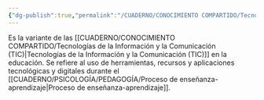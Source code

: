 ```yaml
---
{"dg-publish":true,"permalink":"/CUADERNO/CONOCIMIENTO COMPARTIDO/Tecnologías del Aprendizaje y el Conocimiento (TAC)/"}
---
```


Es la variante de las [[CUADERNO/CONOCIMIENTO COMPARTIDO/Tecnologías de la Información y la Comunicación (TIC)\|Tecnologías de la Información y la Comunicación (TIC)]] en la educación. Se refiere al uso de herramientas, recursos y aplicaciones tecnológicas y digitales durante el [[CUADERNO/PSICOLOGÍA/PEDAGOGÍA/Proceso de enseñanza-aprendizaje\|Proceso de enseñanza-aprendizaje]].